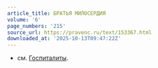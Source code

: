 ```yaml
---
article_title: БРАТЬЯ МИЛОСЕРДИЯ
volume: '6'
page_numbers: '215'
source_url: https://pravenc.ru/text/153367.html
downloaded_at: '2025-10-13T09:47:22Z'
---
```


- см. [Госпиталиты](https://pravenc.ru/text/Госпиталиты.html).
